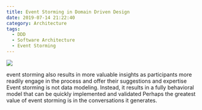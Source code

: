 ```yaml
---
title: Event Storming in Domain Driven Design
date: 2019-07-14 21:22:40
category: Architecture
tags: 
  - DDD
  - Software Architecture
  - Event Storming
---
```

![](./misunderstanding.png)
<!-- One of the parts of Strategic Domain Driven Design is the ubiquitous language. It is the communication tool shared between the domain experts and the developers. Unlike regular languages where a word can have several meanings, the ubiquitous language should have exactly one for each word in a single bounded context. After getting acquinted with *Implementing Domain Driven Design* by Vaughn Vernon and the DDD "lingo", I started to pay close attention to the development process at work and at the same time, I was leading a project where a single misunderstood requirement changed the entire implementation of a design I did. How ,you ask? Well, the word **collect** was lost in translation. That moment, I realized, that if I asked everyone involved in the project to do a few sessions and establish some common language until we have all the initial requirements met, we would not have lost precious time. In this post, I will show an example requirement similar to what I had at work and how the ubiquitous language could have saved me and the company time and money. -->

event storming also results in more valuable insights as participants more readily engage in the process and offer their suggestions and expertise
Event storming is not data modeling. Instead, it results in a fully behavioral model that can be quickly implemented and validated
Perhaps the greatest value of event storming is in the conversations it generates.